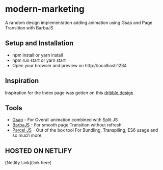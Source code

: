 # modern-marketing
A random design implementation adding animation using Gsap and Page Transition with BarbaJS

## Setup and Installation
* npm install or yarn install
* npm run start or yarn start
* Open your browser and preview on http://localhost:1234

## Inspiration
Inspiration for the Index page was gotten on this [dribble design](https://dribbble.com/shots/17421483-Modern-Marketing-Agency-Hero)

## Tools
* [Gsap](https://greensock.com/gsap/) - For Overall animation combined with Split JS
* [BarbaJS](https://barba.js.org/) - For smooth page Transition without refresh
* [Parcel JS](https://parceljs.org/) - Out of the box tool For Bundling, Transpiling, ES6 usage and so much more

## HOSTED ON NETLIFY
[Netlify Link](link here)
